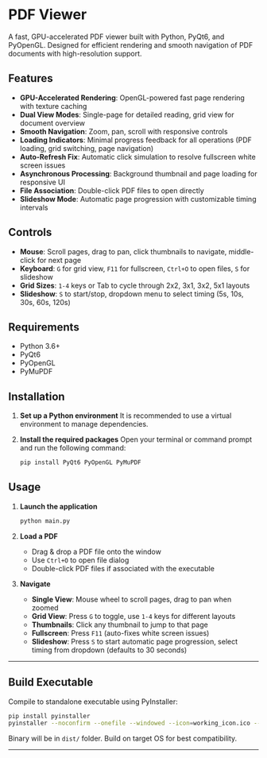 # PDF Viewer

A fast, GPU-accelerated PDF viewer built with Python, PyQt6, and PyOpenGL. Designed for efficient rendering and smooth navigation of PDF documents with high-resolution support.

## Features

*   **GPU-Accelerated Rendering**: OpenGL-powered fast page rendering with texture caching
*   **Dual View Modes**: Single-page for detailed reading, grid view for document overview
*   **Smooth Navigation**: Zoom, pan, scroll with responsive controls
*   **Loading Indicators**: Minimal progress feedback for all operations (PDF loading, grid switching, page navigation)
*   **Auto-Refresh Fix**: Automatic click simulation to resolve fullscreen white screen issues
*   **Asynchronous Processing**: Background thumbnail and page loading for responsive UI
*   **File Association**: Double-click PDF files to open directly
*   **Slideshow Mode**: Automatic page progression with customizable timing intervals

## Controls

*   **Mouse**: Scroll pages, drag to pan, click thumbnails to navigate, middle-click for next page
*   **Keyboard**: `G` for grid view, `F11` for fullscreen, `Ctrl+O` to open files, `S` for slideshow
*   **Grid Sizes**: `1-4` keys or Tab to cycle through 2x2, 3x1, 3x2, 5x1 layouts
*   **Slideshow**: `S` to start/stop, dropdown menu to select timing (5s, 10s, 30s, 60s, 120s)

## Requirements

*   Python 3.6+
*   PyQt6
*   PyOpenGL
*   PyMuPDF

## Installation

1.  **Set up a Python environment**
    It is recommended to use a virtual environment to manage dependencies.

2.  **Install the required packages**
    Open your terminal or command prompt and run the following command:
    ```bash
    pip install PyQt6 PyOpenGL PyMuPDF
    ```

## Usage

1.  **Launch the application**
    ```bash
    python main.py
    ```

2.  **Load a PDF**
    *   Drag & drop a PDF file onto the window
    *   Use `Ctrl+O` to open file dialog
    *   Double-click PDF files if associated with the executable

3.  **Navigate**
    *   **Single View**: Mouse wheel to scroll pages, drag to pan when zoomed
    *   **Grid View**: Press `G` to toggle, use `1-4` keys for different layouts
    *   **Thumbnails**: Click any thumbnail to jump to that page
    *   **Fullscreen**: Press `F11` (auto-fixes white screen issues)
    *   **Slideshow**: Press `S` to start automatic page progression, select timing from dropdown (defaults to 30 seconds)

---

## Build Executable

Compile to standalone executable using PyInstaller:

```bash
pip install pyinstaller
pyinstaller --noconfirm --onefile --windowed --icon=working_icon.ico --name="GPU PDF Viewer" main.py
```

Binary will be in `dist/` folder. Build on target OS for best compatibility.

---


